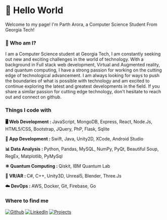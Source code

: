 <h1>👋 Hello World</h1>
<p>Welcome to my page! I'm Parth Arora, a Computer Science Student From Georgia Tech!</p>

<h3>🤔 Who am I?</h3>
I am a Computer Science student at Georgia Tech, I am constantly seeking out new and exciting challenges in the world of technology. With a background in Full stack web development, Virtual and Augmented reality, and quantum computing, I have a strong passion for working on the cutting edge of technological advancement.
I am always looking for ways to push the boundaries of what is possible with technology and am excited to continue exploring the latest and greatest developments in the field. If you share a similar passion for cutting edge technology, don't hesitate to reach out and connect on github.
<h3>Things I code with</h3>
<p><b> 
  🖥 Web Development : </b>JavaScript, MongoDB, Express, React, Node.Js, HTML5/CSS, Bootstrap, JQuery, PhP,  Flask, Sqlite
</p>
<p><b>📱 App Development : </b>Swift, Java, Unity2D, XCode, Android Studio
</p>
<p><b>📊 Data Analysis : </b>Python, Pandas, MySQL, NumPy, PyQt, Beautiful Soup, RegEx, Matplotlib, PyMySql
</p>
<p><b>⚛️ Quantum Computing : </b>Qiskit, IBM Quantum Lab
</p>
<p><b>🥽 VR/AR : </b>C#, C++, Unity3D, Unreal5, Blender, Three.Js
</p>
<p><b>☁️ DevOps : </b>AWS, Docker, Git, Firebase, Go
</p>
<h3>Where to find me</h3>
<p>  <a href="https://github.com/partharora1105" target="_blank"><img alt="Github" src="https://img.shields.io/badge/GitHub-%2312100E.svg?&style=for-the-badge&logo=Github&logoColor=white" /></a> 
  <a href="https://www.linkedin.com/in/partharora2003/" target="_blank"><img alt="LinkedIn" src="https://img.shields.io/badge/linkedin-%230077B5.svg?&style=for-the-badge&logo=linkedin&logoColor=white" /></a>
  <a href="http://projects.bet/" target="_blank"><img alt="Projects" src="https://img.shields.io/badge/Projects-%2312100E.svg?&style=for-the-badge&logo=medium&logoColor=white" /></a>
</p>



<!--
**partharora1105/partharora1105** is a ✨ _special_ ✨ repository because its `README.md` (this file) appears on your GitHub profile.

Here are some ideas to get you started:

- 🔭 I’m currently working on ...
- 🌱 I’m currently learning ...
- 👯 I’m looking to collaborate on ...
- 🤔 I’m looking for help with ...
- 💬 Ask me about ...
- 📫 How to reach me: ...
- 😄 Pronouns: ...
- ⚡ Fun fact: ...
-->

